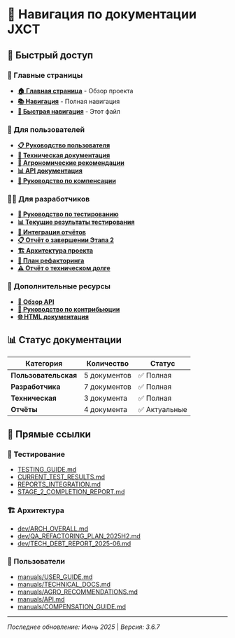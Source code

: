 # 🧭 Навигация по документации JXCT

## 🚀 Быстрый доступ

### 📖 Главные страницы
- **[🏠 Главная страница](index.md)** - Обзор проекта
- **[📚 Навигация](NAVIGATION.md)** - Полная навигация
- **[🧭 Быстрая навигация](NAVIGATION.md)** - Этот файл

### 👥 Для пользователей
- **[📋 Руководство пользователя](manuals/USER_GUIDE.md)**
- **[🔧 Техническая документация](manuals/TECHNICAL_DOCS.md)**
- **[🌱 Агрономические рекомендации](manuals/AGRO_RECOMMENDATIONS.md)**
- **[📊 API документация](manuals/API.md)**
- **[🔬 Руководство по компенсации](manuals/COMPENSATION_GUIDE.md)**

### 👨‍💻 Для разработчиков
- **[🧪 Руководство по тестированию](TESTING_GUIDE.md)**
- **[📊 Текущие результаты тестирования](CURRENT_TEST_RESULTS.md)**
- **[🔄 Интеграция отчётов](REPORTS_INTEGRATION.md)**
- **[📋 Отчёт о завершении Этапа 2](STAGE_2_COMPLETION_REPORT.md)**
- **[🏗️ Архитектура проекта](dev/ARCH_OVERALL.md)**
- **[🔧 План рефакторинга](dev/QA_REFACTORING_PLAN_2025H2.md)**
- **[⚠️ Отчёт о техническом долге](dev/TECH_DEBT_REPORT_2025-06.md)**

### 📖 Дополнительные ресурсы
- **[📄 Обзор API](api-overview.md)**
- **[🔧 Руководство по контрибьюции](CONTRIBUTING_DOCS.md)**
- **[🌐 HTML документация](../site/api/html/)**

## 📊 Статус документации

| Категория | Количество | Статус |
|-----------|------------|--------|
| **Пользовательская** | 5 документов | ✅ Полная |
| **Разработчика** | 7 документов | ✅ Полная |
| **Техническая** | 3 документа | ✅ Полная |
| **Отчёты** | 4 документа | ✅ Актуальные |

## 🔗 Прямые ссылки

### 🧪 Тестирование
- [TESTING_GUIDE.md](TESTING_GUIDE.md)
- [CURRENT_TEST_RESULTS.md](CURRENT_TEST_RESULTS.md)
- [REPORTS_INTEGRATION.md](REPORTS_INTEGRATION.md)
- [STAGE_2_COMPLETION_REPORT.md](STAGE_2_COMPLETION_REPORT.md)

### 🏗️ Архитектура
- [dev/ARCH_OVERALL.md](dev/ARCH_OVERALL.md)
- [dev/QA_REFACTORING_PLAN_2025H2.md](dev/QA_REFACTORING_PLAN_2025H2.md)
- [dev/TECH_DEBT_REPORT_2025-06.md](dev/TECH_DEBT_REPORT_2025-06.md)

### 👥 Пользователи
- [manuals/USER_GUIDE.md](manuals/USER_GUIDE.md)
- [manuals/TECHNICAL_DOCS.md](manuals/TECHNICAL_DOCS.md)
- [manuals/AGRO_RECOMMENDATIONS.md](manuals/AGRO_RECOMMENDATIONS.md)
- [manuals/API.md](manuals/API.md)
- [manuals/COMPENSATION_GUIDE.md](manuals/COMPENSATION_GUIDE.md)

---
*Последнее обновление: Июнь 2025* | *Версия: 3.6.7*
